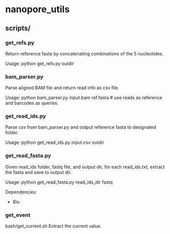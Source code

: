 # nanopore_utils

## scripts/
### get_refs.py
Return reference fasta by concatenating combinations of the 5 nucleotides.

Usage:
python get_refs.py outdir

### bam_parser.py
Parse aligned BAM file and return read info as csv file.

Usage:
python bam_parser.py input.bam ref.fasta # use reads as reference and barcodes as queries.

### get_read_ids.py
Parse csv from bam_parser.py and output reference fasta to designated folder.

Usage:
python get_read_ids.py input.csv outdir

### get_read_fasta.py
Given read_ids folder, fastq file, and output dir, for each read_ids.txt, extract the fasta and save to output dir.

Usage:
python get_read_fasta.py read_ids_dir fastq

Dependencies:
- Bio

### get_event

bash/get_current.sh
  Extract the current value.
